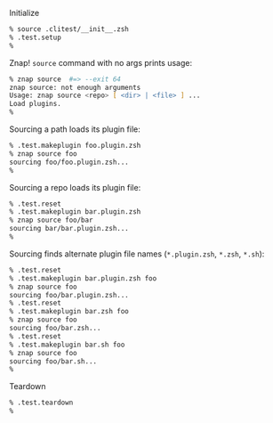 Initialize
```zsh
% source .clitest/__init__.zsh
% .test.setup
%
```

Znap! `source` command with no args prints usage:
```zsh
% znap source  #=> --exit 64
znap source: not enough arguments
Usage: znap source <repo> [ <dir> | <file> ] ...
Load plugins.
%
```

Sourcing a path loads its plugin file:
```zsh
% .test.makeplugin foo.plugin.zsh
% znap source foo
sourcing foo/foo.plugin.zsh...
%
```

Sourcing a repo loads its plugin file:
```zsh
% .test.reset
% .test.makeplugin bar.plugin.zsh
% znap source foo/bar
sourcing bar/bar.plugin.zsh...
%
```

Sourcing finds alternate plugin file names (`*.plugin.zsh`, `*.zsh`, `*.sh`):
```zsh
% .test.reset
% .test.makeplugin bar.plugin.zsh foo
% znap source foo
sourcing foo/bar.plugin.zsh...
% .test.reset
% .test.makeplugin bar.zsh foo
% znap source foo
sourcing foo/bar.zsh...
% .test.reset
% .test.makeplugin bar.sh foo
% znap source foo
sourcing foo/bar.sh...
%
```

Teardown
```zsh
% .test.teardown
%
```
